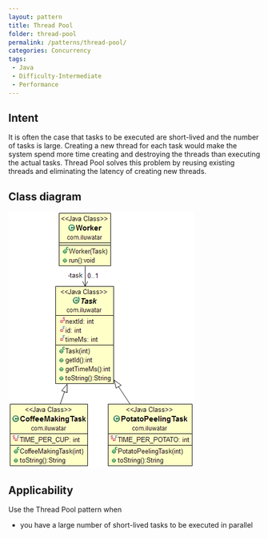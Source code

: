 ```yaml
---
layout: pattern
title: Thread Pool
folder: thread-pool
permalink: /patterns/thread-pool/
categories: Concurrency
tags:
 - Java
 - Difficulty-Intermediate
 - Performance
---
```


## Intent
It is often the case that tasks to be executed are short-lived and
the number of tasks is large. Creating a new thread for each task would make
the system spend more time creating and destroying the threads than executing
the actual tasks. Thread Pool solves this problem by reusing existing threads
and eliminating the latency of creating new threads.

## Class diagram
![alt text](./etc/thread-pool.png "Thread Pool")

## Applicability
Use the Thread Pool pattern when

* you have a large number of short-lived tasks to be executed in parallel
